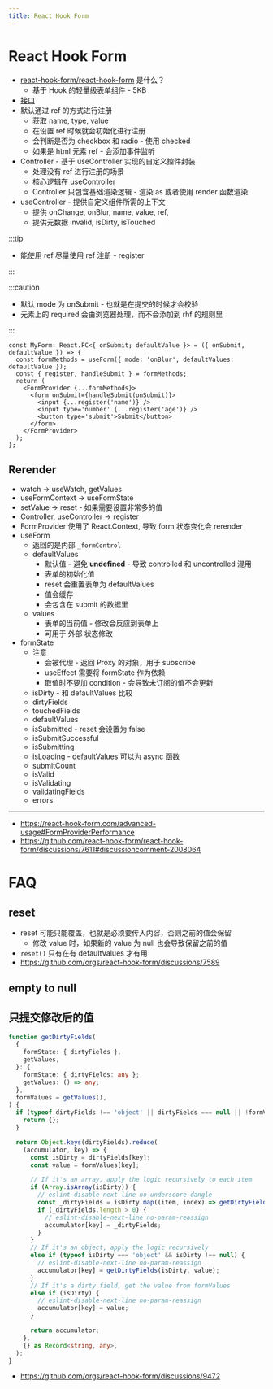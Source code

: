 ```yaml
---
title: React Hook Form
---
```


# React Hook Form

- [react-hook-form/react-hook-form](https://github.com/react-hook-form/react-hook-form) 是什么？
  - 基于 Hook 的轻量级表单组件 - 5KB
- [接口](https://react-hook-form.com/zh/api/)
- 默认通过 ref 的方式进行注册
  - 获取 name, type, value
  - 在设置 ref 时候就会初始化进行注册
  - 会判断是否为 checkbox 和 radio - 使用 checked
  - 如果是 html 元素 ref - 会添加事件监听
- Controller - 基于 useController 实现的自定义控件封装
  - 处理没有 ref 进行注册的场景
  - 核心逻辑在 useController
  - Controller 只包含基础渲染逻辑 - 渲染 as 或者使用 render 函数渲染
- useController - 提供自定义组件所需的上下文
  - 提供 onChange, onBlur, name, value, ref,
  - 提供元数据 invalid, isDirty, isTouched

:::tip

- 能使用 ref 尽量使用 ref 注册 - register

:::

:::caution

- 默认 mode 为 onSubmit - 也就是在提交的时候才会校验
- 元素上的 required 会由浏览器处理，而不会添加到 rhf 的规则里

:::

```tsx
const MyForm: React.FC<{ onSubmit; defaultValue }> = ({ onSubmit, defaultValue }) => {
  const formMethods = useForm({ mode: 'onBlur', defaultValues: defaultValue });
  const { register, handleSubmit } = formMethods;
  return (
    <FormProvider {...formMethods}>
      <form onSubmit={handleSubmit(onSubmit)}>
        <input {...register('name')} />
        <input type='number' {...register('age')} />
        <button type='submit'>Submit</button>
      </form>
    </FormProvider>
  );
};
```

## Rerender

- watch -> useWatch, getValues
- useFormContext -> useFormState
- setValue -> reset - 如果需要设置非常多的值
- Controller, useController -> register
- FormProvider 使用了 React.Context, 导致 form 状态变化会 rerender
- useForm
  - 返回的是内部 `_formControl`
  - defaultValues
    - 默认值 - 避免 **undefined** - 导致 controlled 和 uncontrolled 混用
    - 表单的初始化值
    - reset 会重置表单为 defaultValues
    - 值会缓存
    - 会包含在 submit 的数据里
  - values
    - 表单的当前值 - 修改会反应到表单上
    - 可用于 外部 状态修改
- formState
  - 注意
    - 会被代理 - 返回 Proxy 的对象，用于 subscribe
    - useEffect 需要将 formState 作为依赖
    - 取值时不要加 condition - 会导致未订阅的值不会更新
  - isDirty - 和 defaultValues 比较
  - dirtyFields
  - touchedFields
  - defaultValues
  - isSubmitted - reset 会设置为 false
  - isSubmitSuccessful
  - isSubmitting
  - isLoading - defaultValues 可以为 async 函数
  - submitCount
  - isValid
  - isValidating
  - validatingFields
  - errors

---

- https://react-hook-form.com/advanced-usage#FormProviderPerformance
- https://github.com/react-hook-form/react-hook-form/discussions/7611#discussioncomment-2008064

# FAQ

## reset

- reset 可能只能覆盖，也就是必须要传入内容，否则之前的值会保留
  - 修改 value 时，如果新的 value 为 null 也会导致保留之前的值
- `reset()` 只有在有 defaultValues 才有用
- https://github.com/orgs/react-hook-form/discussions/7589

## empty to null

## 只提交修改后的值

```ts
function getDirtyFields(
  {
    formState: { dirtyFields },
    getValues,
  }: {
    formState: { dirtyFields: any };
    getValues: () => any;
  },
  formValues = getValues(),
) {
  if (typeof dirtyFields !== 'object' || dirtyFields === null || !formValues) {
    return {};
  }

  return Object.keys(dirtyFields).reduce(
    (accumulator, key) => {
      const isDirty = dirtyFields[key];
      const value = formValues[key];

      // If it's an array, apply the logic recursively to each item
      if (Array.isArray(isDirty)) {
        // eslint-disable-next-line no-underscore-dangle
        const _dirtyFields = isDirty.map((item, index) => getDirtyFields(item, value[index]));
        if (_dirtyFields.length > 0) {
          // eslint-disable-next-line no-param-reassign
          accumulator[key] = _dirtyFields;
        }
      }
      // If it's an object, apply the logic recursively
      else if (typeof isDirty === 'object' && isDirty !== null) {
        // eslint-disable-next-line no-param-reassign
        accumulator[key] = getDirtyFields(isDirty, value);
      }
      // If it's a dirty field, get the value from formValues
      else if (isDirty) {
        // eslint-disable-next-line no-param-reassign
        accumulator[key] = value;
      }

      return accumulator;
    },
    {} as Record<string, any>,
  );
}
```

- https://github.com/orgs/react-hook-form/discussions/9472
